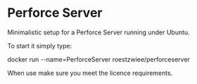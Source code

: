 # Perforce Server

Minimalistic setup for a Perforce Server running under Ubuntu. 

To start it simply type: 

docker run --name=PerforceServer roestzwiee/perforceserver

When use make sure you meet the licence requirements. 